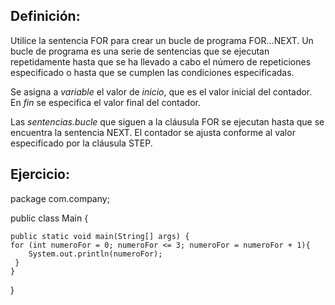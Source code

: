 
Definición:
------------

Utilice la sentencia FOR para crear un bucle de programa FOR...NEXT. Un bucle de programa es una serie de sentencias que se ejecutan repetidamente hasta que se ha llevado a cabo el número de repeticiones especificado o hasta que se cumplen las condiciones especificadas.

Se asigna a *variable* el valor de *inicio*, que es el valor inicial del contador. En *fin* se especifica el valor final del contador.

Las *sentencias.bucle* que siguen a la cláusula FOR se ejecutan hasta que se encuentra la sentencia NEXT. El contador se ajusta conforme al valor especificado por la cláusula STEP.


Ejercicio:
-----------

package com.company;

public class Main {

    public static void main(String[] args) {
	for (int numeroFor = 0; numeroFor <= 3; numeroFor = numeroFor + 1){
        System.out.println(numeroFor);
     }
    }
}